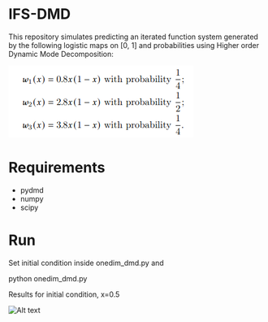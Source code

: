 # IFS-DMD

This repository simulates predicting an iterated function system generated by the following logistic maps on [0, 1] and probabilities using Higher order Dynamic Mode Decomposition:

![alt text](ifs.png)

# Requirements

* pydmd
* numpy 
* scipy

# Run

Set initial condition inside onedim_dmd.py and

python onedim_dmd.py


Results for initial condition, x=0.5

<img
  src="results.png"
  alt="Alt text"
  title="Optional title"
  style="display: inline-block; margin: 0 auto; max-width: 300px">
